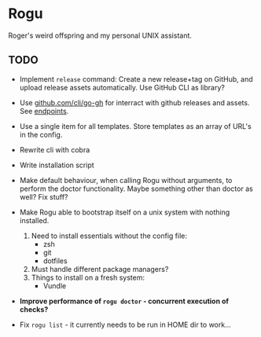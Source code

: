 Rogu
====

Roger's weird offspring and my personal UNIX assistant.


TODO
----

- Implement `release` command:
  Create a new release+tag on GitHub, and upload release
  assets automatically. Use GitHub CLI as library?

- Use [github.com/cli/go-gh](https://pkg.go.dev/github.com/cli/go-gh)
  for interract with github releases and assets.  
  See [endpoints](https://docs.github.com/en/rest/overview/endpoints-available-for-github-apps).

- Use a single item for all templates.
  Store templates as an array of URL's in the config.

- Rewrite cli with cobra

- Write installation script

- Make default behaviour, when calling Rogu without arguments,
  to perform the doctor functionality.
  Maybe something other than doctor as well? Fix stuff?

- Make Rogu able to bootstrap itself on a unix system with nothing installed.
	1. Need to install essentials without the config file:
		- zsh
		- git
		- dotfiles
	2. Must handle different package managers?
	3. Things to install on a fresh system:
		- Vundle

- **Improve performance of `rogu doctor` - concurrent execution of checks?**

- Fix `rogu list` - it currently needs to be run in HOME dir to work...

